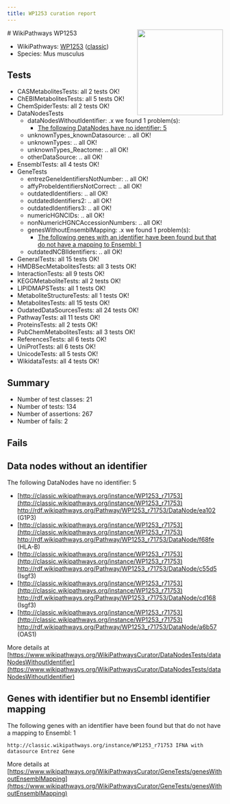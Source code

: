 ```yaml
---
title: WP1253 curation report
---
```


<img style="float: right; width: 200px" src="https://upload.wikimedia.org/wikipedia/commons/thumb/8/83/Wplogo_with_text_500.png/640px-Wplogo_with_text_500.png" />
# WikiPathways WP1253

* WikiPathways: [WP1253](https://wikipathways.org/pathways/WP1253) ([classic](https://classic.wikipathways.org/instance/WP1253))
* Species: Mus musculus
## Tests
* CASMetabolitesTests: all 2 tests OK!
* ChEBIMetabolitesTests: all 5 tests OK!
* ChemSpiderTests: all 2 tests OK!
* DataNodesTests
    * dataNodesWithoutIdentifier: .x we found 1 problem(s):
        * [The following DataNodes have no identifier: 5](#d2d32fa4)
    * unknownTypes_knownDatasource: .. all OK!
    * unknownTypes: .. all OK!
    * unknownTypes_Reactome: .. all OK!
    * otherDataSource: .. all OK!
* EnsemblTests: all 4 tests OK!
* GeneTests
    * entrezGeneIdentifiersNotNumber: .. all OK!
    * affyProbeIdentifiersNotCorrect: .. all OK!
    * outdatedIdentifiers: .. all OK!
    * outdatedIdentifiers2: .. all OK!
    * outdatedIdentifiers3: .. all OK!
    * numericHGNCIDs: .. all OK!
    * nonNumericHGNCAccessionNumbers: .. all OK!
    * genesWithoutEnsemblMapping: .x we found 1 problem(s):
        * [The following genes with an identifier have been found but that do not have a mapping to Ensembl: 1](#40286d83)
    * outdatedNCBIIdentifiers: .. all OK!
* GeneralTests: all 15 tests OK!
* HMDBSecMetabolitesTests: all 3 tests OK!
* InteractionTests: all 9 tests OK!
* KEGGMetaboliteTests: all 2 tests OK!
* LIPIDMAPSTests: all 1 tests OK!
* MetaboliteStructureTests: all 1 tests OK!
* MetabolitesTests: all 15 tests OK!
* OudatedDataSourcesTests: all 24 tests OK!
* PathwayTests: all 11 tests OK!
* ProteinsTests: all 2 tests OK!
* PubChemMetabolitesTests: all 3 tests OK!
* ReferencesTests: all 6 tests OK!
* UniProtTests: all 6 tests OK!
* UnicodeTests: all 5 tests OK!
* WikidataTests: all 4 tests OK!


## Summary

* Number of test classes: 21
* Number of tests: 134
* Number of assertions: 267
* Number of fails: 2

## Fails

<a name="d2d32fa4" />

## Data nodes without an identifier

The following DataNodes have no identifier: 5

* [http://classic.wikipathways.org/instance/WP1253_r71753](http://classic.wikipathways.org/instance/WP1253_r71753) http://rdf.wikipathways.org/Pathway/WP1253_r71753/DataNode/ea102 (G1P3)
* [http://classic.wikipathways.org/instance/WP1253_r71753](http://classic.wikipathways.org/instance/WP1253_r71753) http://rdf.wikipathways.org/Pathway/WP1253_r71753/DataNode/f68fe (HLA-B)
* [http://classic.wikipathways.org/instance/WP1253_r71753](http://classic.wikipathways.org/instance/WP1253_r71753) http://rdf.wikipathways.org/Pathway/WP1253_r71753/DataNode/c55d5 (Isgf3)
* [http://classic.wikipathways.org/instance/WP1253_r71753](http://classic.wikipathways.org/instance/WP1253_r71753) http://rdf.wikipathways.org/Pathway/WP1253_r71753/DataNode/cd168 (Isgf3)
* [http://classic.wikipathways.org/instance/WP1253_r71753](http://classic.wikipathways.org/instance/WP1253_r71753) http://rdf.wikipathways.org/Pathway/WP1253_r71753/DataNode/a6b57 (OAS1)


More details at [https://www.wikipathways.org/WikiPathwaysCurator/DataNodesTests/dataNodesWithoutIdentifier](https://www.wikipathways.org/WikiPathwaysCurator/DataNodesTests/dataNodesWithoutIdentifier)

<a name="40286d83" />

## Genes with identifier but no Ensembl identifier mapping

The following genes with an identifier have been found but that do not have a mapping to Ensembl: 1
```
http://classic.wikipathways.org/instance/WP1253_r71753 IFNA with datasource Entrez Gene
```

More details at [https://www.wikipathways.org/WikiPathwaysCurator/GeneTests/genesWithoutEnsemblMapping](https://www.wikipathways.org/WikiPathwaysCurator/GeneTests/genesWithoutEnsemblMapping)

